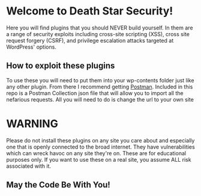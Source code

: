 # Welcome to Death Star Security!
Here you will find plugins that you should NEVER build yourself. In them are a range of security exploits including cross-site scripting (XSS), cross site request forgery (CSRF), and privilege escalation attacks targeted at WordPress' options.

## How to exploit these plugins
To use these you will need to put them into your wp-contents folder just like any other plugin. From there I recommend getting [Postman](https://www.postman.com/). Included in this repo is a Postman Collection json file that will allow you to import all the nefarious requests. All you will need to do is change the url to your own site


# WARNING
Please do not install these plugins on any site you care about and especially one that is openly connected to the broad internet. They have vulnerabilities which can wreck havoc on any site they're on. These are for educational purposes only. If you want to use these on a real site, you assume ALL risk associated with it.

## May the Code Be With You!